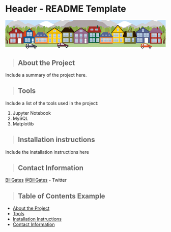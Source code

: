 # Header - README Template

![Github Logo](housesbanner.png "Github logo - markdown")

<a class="anchor" id="about_the_project"></a>
>## About the Project
Include a summary of the project here.

<a class="anchor" id="tools"></a>
>## Tools
Include a list of the tools used in the project:
1. Jupyter Notebook
2. MySQL
3. Matplotlib

<a class="anchor" id="installation_instructions"></a>
>## Installation instructions
Include the installation instructions here

<a class="anchor" id="contact"></a>
>## Contact Information
[BillGates](https://www.linkedin.com/in/williamhgates/detail/recent-activity/posts/)
[@BillGates](https://twitter.com/BillGates) - Twitter

>## Table of Contents Example
* [About the Project](#about_the_project)
* [Tools](#tools)
* [Installation Instructions](#installation_instructions)
* [Contact Information](#contact)